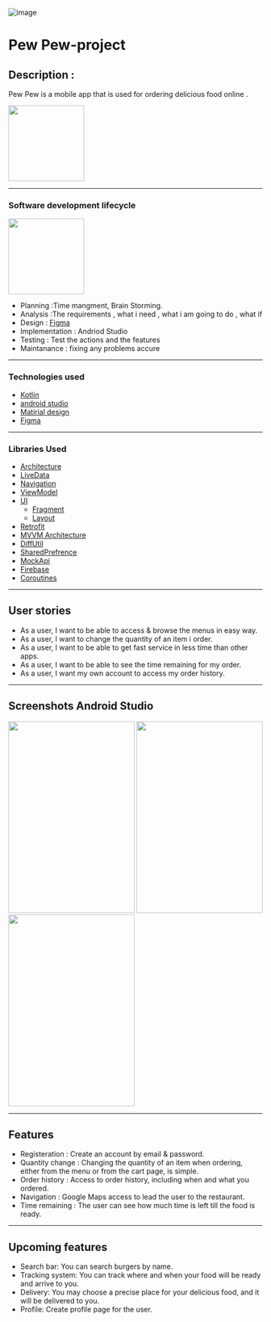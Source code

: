 
![image](https://user-images.githubusercontent.com/91452283/140028219-e6c1e5a4-7e88-4e9a-86cb-1b1e76542cad.png)
# Pew Pew-project

## Description : 

Pew Pew is a mobile app that is used for ordering delicious food online .

<img src="https://user-images.githubusercontent.com/91452283/147641402-4395a5ef-03e2-4cb6-a513-5572f2000c1b.png" width="150" height="150">

<hr>

### Software development lifecycle

<img src="https://user-images.githubusercontent.com/91452283/140063117-e6dfcae8-dc42-4300-89cd-cd760809c347.png" width="150" height="150">

- Planning :Time mangment, Brain Storming.
- Analysis :The requirements , what i need , what i am going to do , what if 
- Design : [Figma](https://www.figma.com/file/TTTBlTTeJROw3h5BGP1u2a/pewpew?node-id=0%3A1)
- Implementation : Andriod Studio
- Testing : Test the actions and the features
- Maintanance : fixing any problems accure


<hr>

### Technologies used

- [Kotlin](https://developer.android.com/kotlin)
- [android studio](https://developer.android.com/studio?gclid=Cj0KCQjww4OMBhCUARIsAILndv7dnvotv1KjpsvyCGg74yWzg7zXsTLeEz078nbHA6wWZbaUZSUWlGgaAuMNEALw_wcB&gclsrc=aw.ds)
- [Matirial design](https://material.io/components?platform=android)
- [Figma](https://www.figma.com/file/TTTBlTTeJROw3h5BGP1u2a/pewpew?node-id=0%3A1)

<hr>

### Libraries Used

* [Architecture][1]
* [LiveData][4]
* [Navigation][5] 
* [ViewModel][7] 
* [UI][9] 
  * [Fragment][11] 
  * [Layout][12] 
*  [Retrofit](https://square.github.io/retrofit/)
* [MVVM Architecture](https://medium.com/@desai.krupa/why-to-choose-mvvm-android-architecture-9dc2cf9e6f91)
* [DiffUtil](https://medium.com/tech-insider/diffutil-handling-recyclerview-smartly-ac3401d22903)
* [SharedPrefrence](https://medium.com/google-developers/sharedpreferences-is-your-answer-to-simple-storage-a7c8499ea8ff)
* [MockApi](https://mockapi.io/docs)
* [Firebase](https://console.firebase.google.com/u/0/)
* [Coroutines](https://developer.android.com/kotlin/coroutines?gclid=Cj0KCQiA15yNBhDTARIsAGnwe0X6_uiUGKPCcjYnxYqgNTosJ31FJI_HE0l4M_OBt_SfgY5OtwAcFMsaAu0uEALw_wcB&gclsrc=aw.ds)

<hr>

## User stories

* As a user, I want to be able to access & browse the menus in easy way.
* As a user, I want to change the quantity of an item i order.
* As a user, I want to be able to get fast service in less time than other apps.
* As a user, I want to be able to see the time remaining for my order.
* As a user, I want my own account to access my order history. 
 
<hr>

## Screenshots Android Studio

<img src="https://user-images.githubusercontent.com/91452283/147642309-a6ce1d35-ffda-4fd0-97a3-ec541384a9e7.jpeg" width="250" height="380">
<img src="https://user-images.githubusercontent.com/91452283/147642349-09f059e8-4749-4187-acff-d386ca50aa20.jpeg" width="250" height="380">
<img src="https://user-images.githubusercontent.com/91452283/147642370-fe8e7755-3351-41ad-b40a-95b315fb17e6.jpeg" width="250" height="380">

<hr>

##  Features

* Registeration : Create an account by email & password.
* Quantity change : Changing the quantity of an item when ordering, either from the menu or from the cart page, is simple.
* Order history : Access to order history, including when and what you ordered. 
* Navigation : Google Maps access to lead the user to the restaurant.
* Time remaining : The user can see how much time is left till the food is ready.


<hr>

##  Upcoming features
* Search bar: You can search burgers by name.
* Tracking system: You can track where and when your food will be ready and arrive to you.
* Delivery: You may choose a precise place for your delicious food, and it will be delivered to you.
* Profile: Create profile page for the user. 




[21]: https://developer.android.com/training/data-storage/room/relationships
[20]: https://developer.android.com/reference/androidx/room/ForeignKey
[0]: https://developer.android.com/jetpack/components
[1]: https://developer.android.com/jetpack/arch/
[2]: https://developer.android.com/topic/libraries/data-binding/
[3]: https://developer.android.com/topic/libraries/architecture/lifecycle
[4]: https://developer.android.com/topic/libraries/architecture/livedata
[5]: https://developer.android.com/topic/libraries/architecture/navigation/
[6]: https://developer.android.com/topic/libraries/architecture/room
[7]: https://developer.android.com/topic/libraries/architecture/viewmodel
[8]: https://developer.android.com/topic/libraries/architecture/workmanager
[9]: https://developer.android.com/guide/topics/ui
[11]: https://developer.android.com/guide/components/fragments
[12]: https://developer.android.com/guide/topics/ui/declaring-layout


